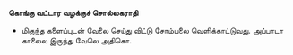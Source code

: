 **கொங்கு வட்டார வழக்குச் சொல்லகராதி**
- மிகுந்த களைப்புடன் வேலை செய்து விட்டு சோம்பலை வெளிக்காட்டுவது. அப்பாடா காலைல இருந்து வேலெ அதிகொ.

